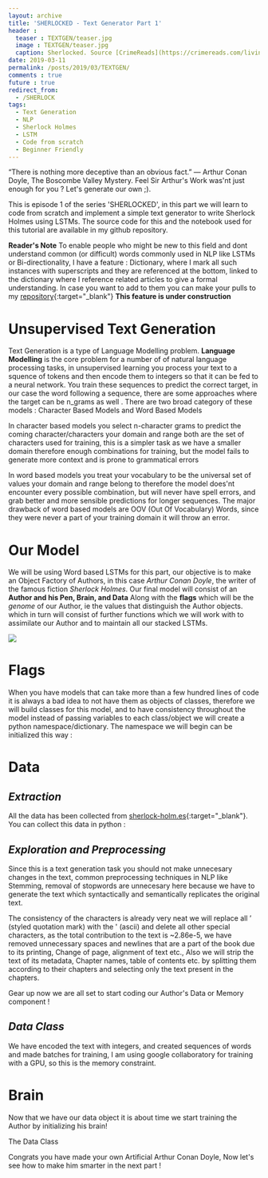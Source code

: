 ```yaml
---
layout: archive
title: 'SHERLOCKED - Text Generator Part 1'
header :
  teaser : TEXTGEN/teaser.jpg
  image : TEXTGEN/teaser.jpg
  caption: Sherlocked. Source [CrimeReads](https://crimereads.com/living-your-life-one-sherlock-holmes-quote-at-a-time/){:target="_blank"}.
date: 2019-03-11
permalink: /posts/2019/03/TEXTGEN/
comments : true
future : true
redirect_from: 
  - /SHERLOCK
tags:
  - Text Generation
  - NLP
  - Sherlock Holmes
  - LSTM
  - Code from scratch
  - Beginner Friendly
---
```


“There is nothing more deceptive than an obvious fact.” ― Arthur Conan Doyle, The Boscombe Valley Mystery. Feel Sir Arthur's Work was'nt just enough for you ?
Let's generate our own ;).


This is episode 1 of the series 'SHERLOCKED', in this part we will learn to code from scratch and implement a simple text generator to write Sherlock Holmes using LSTMs. The source code for this and the notebook used for this tutorial are available in my github repository. 


**Reader's Note**
To enable people who might be new to this field and dont understand common (or difficult) words commonly used in NLP like LSTMs or Bi-directionality, I have a feature : Dictionary, where I mark all such instances with superscripts and they are referenced at the bottom, linked to the dictionary where I reference related articles to give a formal understanding. In case you want to add to them you can make your pulls to my [repository](https://github.com/someshsingh22/someshsingh22.github.io){:target="_blank"}
**This feature is under construction**

Unsupervised Text Generation
======


Text Generation is a type of Language Modelling problem. **Language Modelling** is the core problem for a number of of natural language processing tasks, in unsupervised learning you process your text to a squence of tokens and then encode them to integers so that it can be fed to a neural network. You train these sequences to predict the correct target, in our case the word following a sequence, there are some approaches where the target can be n_grams as well . There are two broad category of these models :
Character Based Models and Word Based Models


In character based models you select n-character grams to predict the coming character/characters your domain and range both are the set of characters used for training, this is a simpler task as we have a smaller domain therefore enough combinations for training, but the model fails to generate more context and is prone to grammatical errors


In word based  models you treat your vocabulary to be the universal set of values your domain and range belong to therefore the model does'nt encounter every possible combination, but will never have spell errors, and grab better and more sensible predictions for longer sequences. The major drawback of word based models are OOV (Out Of Vocabulary) Words, since they were never a part of your training domain it will throw an error.


Our Model
===


We will be using Word based LSTMs for this part, our objective is to make an Object Factory of Authors, in this case *Arthur Conan Doyle*, the writer of the famous fiction *Sherlock Holmes*. Our final model will consist of an **Author and his Pen, Brain, and Data** Along with the **flags** which will be the *genome* of our Author, ie the values that distinguish the Author objects. which in turn will consist of further functions which we will work with to assimilate our Author and to maintain all our stacked LSTMs.

[![](https://mermaid.ink/img/eyJjb2RlIjoiZ3JhcGggTFJcbkEoKEF1dGhvcikpIFxuQihEYXRhKVxuQyhCcmFpbilcbkQoUGVuKVxuQSAtLT4gQlxuQSAtLT4gQ1xuQSAtLT4gRFxuQiAtLS0gRT5SZWFkcyBhbmQgUHJvY2Vzc2VzIERhdGEsIEZlZWRzIEJyYWluXVxuQyAtLS0gRj5CcmFpbiB0cmFpbnMgb24gdGhlIHByb2Nlc3NlZCBEYXRhLCBJbml0aWFsaXplcyBQZW5dXG5EIC0tLSBHPldyaXRlcyBQcmVkaWN0aW9uc11cbkh7RmxhZ3N9XG5FIC0tLSBIXG5GIC0tLSBIXG5HLS0tSCIsIm1lcm1haWQiOnsidGhlbWUiOiJkZWZhdWx0In0sInVwZGF0ZUVkaXRvciI6ZmFsc2V9)](https://mermaid-js.github.io/mermaid-live-editor/#/edit/eyJjb2RlIjoiZ3JhcGggTFJcbkEoKEF1dGhvcikpIFxuQihEYXRhKVxuQyhCcmFpbilcbkQoUGVuKVxuQSAtLT4gQlxuQSAtLT4gQ1xuQSAtLT4gRFxuQiAtLS0gRT5SZWFkcyBhbmQgUHJvY2Vzc2VzIERhdGEsIEZlZWRzIEJyYWluXVxuQyAtLS0gRj5CcmFpbiB0cmFpbnMgb24gdGhlIHByb2Nlc3NlZCBEYXRhLCBJbml0aWFsaXplcyBQZW5dXG5EIC0tLSBHPldyaXRlcyBQcmVkaWN0aW9uc11cbkh7RmxhZ3N9XG5FIC0tLSBIXG5GIC0tLSBIXG5HLS0tSCIsIm1lcm1haWQiOnsidGhlbWUiOiJkZWZhdWx0In0sInVwZGF0ZUVkaXRvciI6ZmFsc2V9)

Flags
====
When you have models that can take more than a few hundred lines of code it is always a bad idea to not have them as objects of classes, therefore we will build classes for this model, and to have consistency throughout the model instead of passing variables to each class/object we will create a python namespace/dictionary.
The namespace we will begin can be initialized this way :
<script src="https://gist.github.com/someshsingh22/9a2c477aeb9b85aafe5f0e8821bedb45.js"></script>


Data
====


*Extraction*
--------


All the data has been collected from [sherlock-holm.es](https://sherlock-holm.es/ascii/){:target="_blank"}.
You can collect this data in python :

<script src="https://gist.github.com/someshsingh22/0c79adffbdc972be8321827c60e9a6cd.js"></script>


*Exploration and Preprocessing*
---

Since this is a text generation task you should not make unnecesary changes in the text, common preprocessing techniques in NLP like Stemming, removal of stopwords are unnecesary here because we have to generate the text which syntactically and semantically replicates the original text.

The consistency of the characters is already very neat we will replace all ’ (styled quotation mark) with the ' (ascii) and delete all other special characters, as the total contribution to the text is ~2.86e-5, we have removed unnecessary spaces and newlines that are a part of the book due to its printing, Change of page, alignment of text etc., Also we will strip the text of its metadata, Chapter names, table of contents etc. by splitting them according to their chapters and selecting only the text present in the chapters.
<script src="https://gist.github.com/someshsingh22/2bd8e6870ae314b5f31dd5f5b16b904b.js"></script>

Gear up now we are all set to start coding our Author's Data or Memory component !

*Data Class*
------


<script src="https://gist.github.com/someshsingh22/229211dbc8e2f8de5a59616cfcc94708.js"></script>
We have encoded the text with integers, and created sequences of words and made batches for training, I am using google collaboratory for training with a GPU, so this is the memory constraint.


Brain
=====

Now that we have our data object it is about time we start training the Author by initializing his brain!
<script src="https://gist.github.com/someshsingh22/15688bd2d4c1a00633581cc5ac5ae9bf.js"></script>

The Data Class

Congrats you have made your own Artificial Arthur Conan Doyle, Now let's see how to make him smarter in the next part !
